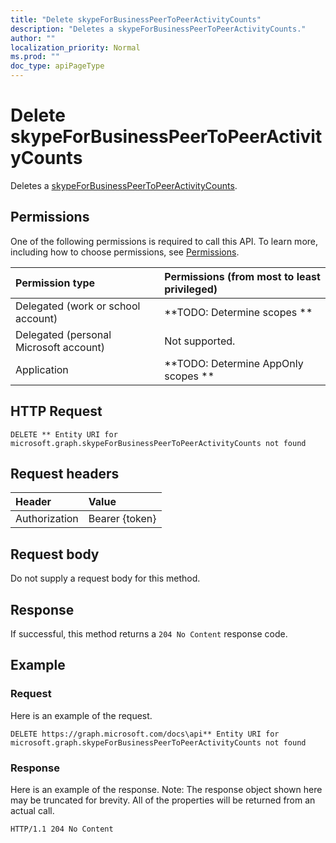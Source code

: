 ```yaml
---
title: "Delete skypeForBusinessPeerToPeerActivityCounts"
description: "Deletes a skypeForBusinessPeerToPeerActivityCounts."
author: ""
localization_priority: Normal
ms.prod: ""
doc_type: apiPageType
---
```


# Delete skypeForBusinessPeerToPeerActivityCounts

Deletes a [skypeForBusinessPeerToPeerActivityCounts](../resources/skypeforbusinesspeertopeeractivitycounts.md).

## Permissions
One of the following permissions is required to call this API. To learn more, including how to choose permissions, see [Permissions](/concepts/permissions-reference.md).

|Permission type|Permissions (from most to least privileged)|
|:---|:---|
|Delegated (work or school account)|**TODO: Determine scopes **|
|Delegated (personal Microsoft account)|Not supported.|
|Application|**TODO: Determine AppOnly scopes **|

## HTTP Request
<!-- {
  "blockType": "ignored"
}
-->
``` http
DELETE ** Entity URI for microsoft.graph.skypeForBusinessPeerToPeerActivityCounts not found
```

## Request headers
|Header|Value|
|:---|:---|
|Authorization|Bearer {token}|

## Request body
Do not supply a request body for this method.

## Response
If successful, this method returns a `204 No Content` response code.

## Example

### Request
Here is an example of the request.
<!-- {
  "blockType": "request",
  "name": "delete_skypeforbusinesspeertopeeractivitycounts"
}
-->
``` http
DELETE https://graph.microsoft.com/docs\api** Entity URI for microsoft.graph.skypeForBusinessPeerToPeerActivityCounts not found
```

### Response
Here is an example of the response. Note: The response object shown here may be truncated for brevity. All of the properties will be returned from an actual call.
<!-- {
  "blockType": "response",
  "truncated": true
}
-->
``` http
HTTP/1.1 204 No Content
```

